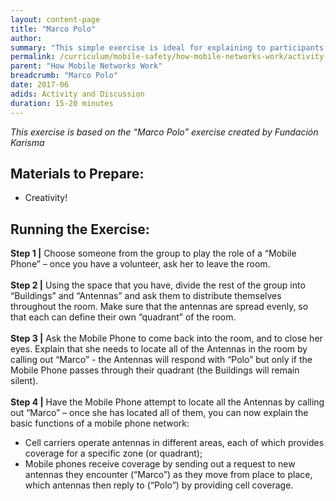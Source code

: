 ```yaml
---
layout: content-page
title: "Marco Polo"
author: 
summary: "This simple exercise is ideal for explaining to participants how a mobile phone works, and how we receive SMS messages, phone calls and mobile data on our devices."
permalink: /curriculum/mobile-safety/how-mobile-networks-work/activity-discussion/marco-polo/
parent: "How Mobile Networks Work"
breadcrumb: "Marco Polo"
date: 2017-06
adids: Activity and Discussion
duration: 15-20 minutes
---
```

*This exercise is based on the “Marco Polo” exercise created by Fundación Karisma*

## Materials to Prepare: 
- Creativity!

## Running the Exercise:

**Step 1 |** Choose someone from the group to play the role of a “Mobile Phone” – once you have a volunteer, ask her to leave the room.
<br><br>
**Step 2 |** Using the space that you have, divide the rest of the group into “Buildings” and “Antennas” and ask them to distribute themselves throughout the room. Make sure that the antennas are spread evenly, so that each can define their own “quadrant” of the room.
<br><br>
**Step 3 |** Ask the Mobile Phone to come back into the room, and to close her eyes. Explain that she needs to locate all of the Antennas in the room by calling out “Marco” - the Antennas will respond with “Polo” but only if the Mobile Phone passes through their quadrant (the Buildings will remain silent).
<br><br>
**Step 4 |** Have the Mobile Phone attempt to locate all the Antennas by calling out “Marco” – once she has located all of them, you can now explain the basic functions of a mobile phone network: 
- Cell carriers operate antennas in different areas, each of which provides coverage for a specific zone (or quadrant);
- Mobile phones receive coverage by sending out a request to new antennas they encounter (“Marco”) as they move from place to place, which antennas then reply to (“Polo”) by providing cell coverage.

